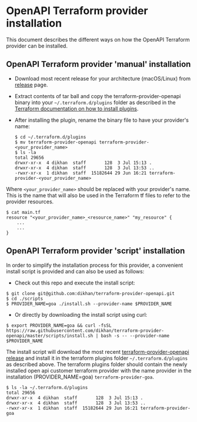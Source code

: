 # OpenAPI Terraform provider installation

This document describes the different ways on how the OpenAPI Terraform
provider can be installed.

## OpenAPI Terraform provider 'manual' installation

- Download most recent release for your architecture (macOS/Linux) from [release](https://github.com/dikhan/terraform-provider-openapi/releases)
page.
- Extract contents of tar ball and copy the terraform-provider-openapi binary into your  ````~/.terraform.d/plugins````
folder as described in the [Terraform documentation on how to install plugins](https://www.terraform.io/docs/extend/how-terraform-works.html#discovery).
- After installing the plugin, rename the binary file to have your provider's name:

    ````
    $ cd ~/.terraform.d/plugins
    $ mv terraform-provider-openapi terraform-provider-<your_provider_name>
    $ ls -la
    total 29656
    drwxr-xr-x  4 dikhan  staff       128  3 Jul 15:13 .
    drwxr-xr-x  4 dikhan  staff       128  3 Jul 13:53 ..
    -rwxr-xr-x  1 dikhan  staff  15182644 29 Jun 16:21 terraform-provider-<your_provider_name>
    ````

Where ````<your_provider_name>```` should be replaced with your provider's name. This is the name that will also be used
in the Terraform tf files to refer to the provider resources.

````
$ cat main.tf
resource "<your_provider_name>_<resource_name>" "my_resource" {
    ...
    ...
}
````

## OpenAPI Terraform provider 'script' installation

In order to simplify the installation process for this provider, a convenient install script is provided and can also be
used as follows:

- Check out this repo and execute the install script:

````
$ git clone git@github.com:dikhan/terraform-provider-openapi.git
$ cd ./scripts
$ PROVIDER_NAME=goa ./install.sh --provider-name $PROVIDER_NAME
````

- Or directly by downloading the install script using curl:

````
$ export PROVIDER_NAME=goa && curl -fsSL https://raw.githubusercontent.com/dikhan/terraform-provider-openapi/master/scripts/install.sh | bash -s -- --provider-name $PROVIDER_NAME
````

The install script will download the most recent [terraform-provider-openapi release](https://github.com/dikhan/terraform-provider-openapi/releases)
and install it in the terraform plugins folder ````~/.terraform.d/plugins```` as described above. The terraform plugins folder should contain the newly
installed open api customer terraform provider with the name provider in the installation (PROVIDER_NAME=goa) ```terraform-provider-goa```.

````
$ ls -la ~/.terraform.d/plugins
total 29656
drwxr-xr-x  4 dikhan  staff       128  3 Jul 15:13 .
drwxr-xr-x  4 dikhan  staff       128  3 Jul 13:53 ..
-rwxr-xr-x  1 dikhan  staff  15182644 29 Jun 16:21 terraform-provider-goa
````